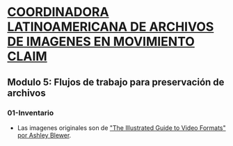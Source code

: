 # [COORDINADORA LATINOAMERICANA DE ARCHIVOS DE IMAGENES EN MOVIMIENTO CLAIM](https://claimnet.org/)


## Modulo 5: Flujos de trabajo para preservación de archivos

### 01-Inventario
- Las imagenes originales son de ["The Illustrated Guide to Video Formats" por Ashley Blewer](https://github.com/ablwr/illustrations). 